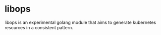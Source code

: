 # libops

libops is an experimental golang module that aims to generate kubernetes resources in a consistent pattern.

